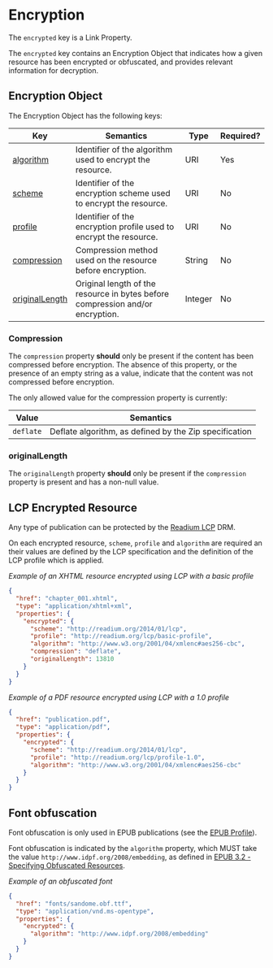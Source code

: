 # Encryption 

The `encrypted` key is a Link Property.

The `encrypted` key contains an Encryption Object that indicates how a given resource has been encrypted or obfuscated, and provides relevant information for decryption.

## Encryption Object

The Encryption Object has the following keys:

| Key   | Semantics | Type     | Required? |
| ----- | --------- | -------- | --------- |
| [algorithm](#algorithm)  | Identifier of the algorithm used to encrypt the resource.  | URI  | Yes |
| [scheme](#scheme)  | Identifier of the encryption scheme used to encrypt the resource.  | URI  | No |
| [profile](#profile)  | Identifier of the encryption profile used to encrypt the resource.  | URI  | No |
| [compression](#compression)  | Compression method used on the resource before encryption. | String | No |
| [originalLength](#originalLength)  | Original length of the resource in bytes before compression and/or encryption. | Integer  | No |

### Compression 

The `compression` property <strong class="rfc">should</strong> only be present if the content has been compressed before encryption. The absence of this property, or the presence of an empty string as a value, indicate that the content was not compressed before encryption.  

The only allowed value for the compression property is currently:

| Value     | Semantics |
| --------- | --------- | 
| `deflate` | Deflate algorithm, as defined by the Zip specification |

### originalLength

The `originalLength` property <strong class="rfc">should</strong> only be present if the `compression` property is present and has a non-null value. 


## LCP Encrypted Resource

Any type of publication can be protected by the [Readium LCP](https://readium.org/lcp-specs/releases/lcp/latest) DRM. 

On each encrypted resource, `scheme`, `profile` and `algorithm` are required an their values are defined by the LCP specification and the definition of the LCP profile which is applied.

*Example of an XHTML resource encrypted using LCP with a basic profile*

```json
{
  "href": "chapter_001.xhtml",
  "type": "application/xhtml+xml",
  "properties": {
    "encrypted": {
      "scheme": "http://readium.org/2014/01/lcp",
      "profile": "http://readium.org/lcp/basic-profile",
      "algorithm": "http://www.w3.org/2001/04/xmlenc#aes256-cbc",
      "compression": "deflate",
      "originalLength": 13810
    }
  }
}
```
*Example of a PDF resource encrypted using LCP with a 1.0 profile*

```json
{
  "href": "publication.pdf",
  "type": "application/pdf",
  "properties": {
    "encrypted": {
      "scheme": "http://readium.org/2014/01/lcp",
      "profile": "http://readium.org/lcp/profile-1.0",
      "algorithm": "http://www.w3.org/2001/04/xmlenc#aes256-cbc"
    }
  }
}
```

## Font obfuscation

Font obfuscation is only used in EPUB publications (see the [EPUB Profile](../profiles/epub.md)). 

Font obfuscation is indicated by the `algorithm` property, which MUST take the value `http://www.idpf.org/2008/embedding`, as defined in [EPUB 3.2 - Specifying Obfuscated Resources](https://www.w3.org/publishing/epub3/epub-ocf.html#obfus-specifying).

*Example of an obfuscated font*

```json
{
  "href": "fonts/sandome.obf.ttf",
  "type": "application/vnd.ms-opentype",
  "properties": {
    "encrypted": {
      "algorithm": "http://www.idpf.org/2008/embedding"
    }
  }
}
```

